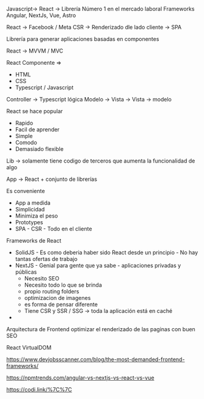 Javascript-> React -> Librería
Número 1 en el mercado laboral
Frameworks Angular, NextJs, Vue, Astro

React -> Facebook / Meta
CSR -> Renderizado dle lado cliente -> SPA

Librería para generar aplicaciones basadas en componentes

React -> MVVM / MVC

React 
Componente =>
- HTML
- CSS
- Typescript / Javascript

Controller ->  Typescript lógica 
Modelo -> Vista -> Vista -> modelo

React se hace popular
- Rapido
- Facil de aprender
- Simple 
- Comodo
- Demasiado flexible

Lib -> solamente tiene codigo de terceros que aumenta la funcionalidad de algo

App -> React + conjunto de librerías

Es conveniente 
- App a medida
- Simplicidad
- Minimiza el peso
- Prototypes
- SPA - CSR - Todo en el cliente

Frameworks de React
- SolidJS - Es como deberia haber sido React desde un principio - No hay tantas ofertas de trabajo
- NextJS - Genial para gente que ya sabe - aplicaciones privadas y públicas
    - Necesito SEO
    - Necesito todo lo que se brinda
    - propio routing folders
    - optimizacion de imagenes
    - es forma de pensar diferente
    - Tiene CSR y SSR / SSG -> toda la aplicación está en caché
- 

Arquitectura de Frontend optimizar el renderizado de las paginas con buen SEO

React VirtualDOM



https://www.devjobsscanner.com/blog/the-most-demanded-frontend-frameworks/

https://npmtrends.com/angular-vs-nextjs-vs-react-vs-vue

https://codi.link/%7C%7C


